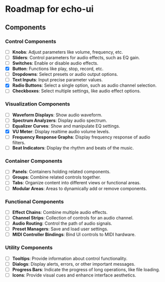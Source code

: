 # Roadmap for echo-ui

## Components

### Control Components

- [ ] **Knobs**: Adjust parameters like volume, frequency, etc.
- [ ] **Sliders**: Control parameters for audio effects, such as EQ gain.
- [ ] **Switches**: Enable or disable audio effects.
- [x] **Button**: Functions like play, stop, record, etc.
- [ ] **Dropdowns**: Select presets or audio output options.
- [ ] **Text Inputs**: Input precise parameter values.
- [x] **Radio Buttons**: Select a single option, such as audio channel selection.
- [ ] **Checkboxes**: Select multiple settings, like audio effect options.

### Visualization Components

- [ ] **Waveform Displays**: Show audio waveform.
- [ ] **Spectrum Analyzers**: Display audio spectrum.
- [ ] **Equalizer Curves**: Show and manipulate EQ settings.
- [x] **VU Meter**: Display realtime audio volume levels.
- [ ] **Frequency Response Graphs**: Display frequency response of audio filters.
- [ ] **Beat Indicators**: Display the rhythm and beats of the music.

### Container Components

- [ ] **Panels**: Containers holding related components.
- [ ] **Groups**: Combine related controls together.
- [ ] **Tabs**: Organize content into different views or functional areas.
- [ ] **Modular Areas**: Areas to dynamically add or remove components.

### Functional Components

- [ ] **Effect Chains**: Combine multiple audio effects.
- [ ] **Channel Strips**: Collection of controls for an audio channel.
- [ ] **Audio Routing**: Control the path of audio signals.
- [ ] **Preset Managers**: Save and load user settings.
- [ ] **MIDI Controller Bindings**: Bind UI controls to MIDI hardware.

### Utility Components

- [ ] **Tooltips**: Provide information about control functionality.
- [ ] **Dialogs**: Display alerts, errors, or other important messages.
- [ ] **Progress Bars**: Indicate the progress of long operations, like file loading.
- [ ] **Icons**: Provide visual cues and enhance interface aesthetics.

